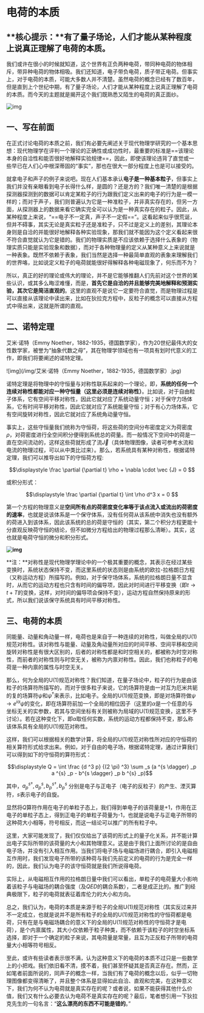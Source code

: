 # 电荷的本质

## **核心提示：**有了量子场论，人们才能从某种程度上说真正理解了电荷的本质。

我们或许在很小的时候就知道，这个世界有正负两种电荷，带同种电荷的物体相斥，带异种电荷的物体相吸。我们还知道，电子带负电荷，质子带正电荷。但事实上，对于电荷的本质，可能大多数人并不清楚。虽然电荷的概念已经有了数百年，但是直到上个世纪中期，有了量子场论，人们才能从某种程度上说真正理解了电荷的本质。而今天的主题就是揭开这个我们既熟悉又陌生的电荷的真正面纱。

![img](/img/三代费米子.jpg)

## 一、写在前面

在正式讨论电荷的本质之前，我们有必要先阐述关于现代物理学研究的一个基本思想：现代物理学在评判一个理论的正确性或成功性时，最重要的标准是==该理论本身的自洽性和能否很好地解释实验规律==，因此，即使该理论违背了直觉或一些早已在人们心中根深蒂固的“事实”，那也在很大一部分程度上也是可以接受的。

就拿电子和声子的例子来说吧。现在人们基本承认**电子是一种基本粒子**，但事实上我们并没有亲眼看到电子长得什么样，是圆的？还是方的？我们唯一清楚的是根据探测器探测到的数据可以肯定某粒子的行为跟我们定义出来的电子的行为是一模一样的；而对于声子，我们则普遍认为它是一种准粒子，并非真实存在的，但另一方面，从探测器上的数据来看它确实完全可以认为是一种真实存在的粒子。因此，从某种程度上来说，“==电子不一定真，声子不一定假==”。这看起来似乎很荒诞，但并不碍事，其实无论是真实粒子还是准粒子，只不过是定义上的差别，其理论本身则是自洽的并能很好地解释各种实验现象，那我们就不能因为这个定义看起来很不符合直觉就认为它是错的。我们的物理实质是不应该依赖于选择什么表象的（物理实质只能是实验现象和数据），而对于各种物理量的定义从某种意义上来说就是一种表象。既然不依赖于表象，我们当然是选择一种最简单直观的表象来理解我们的世界咯，比如说定义粒子的电荷就能很好得解释各种电磁现象了，何乐而不为？

所以，真正的好的理论或伟大的理论，并不是它能够推翻人们先前对这个世界的某些认识，或其多么晦涩难懂，而是，**首先它是自洽的并且能够完美地解释和预测实验，其次它是简洁直观的**。这里的直观不是说它一定要符合直觉，而是物理过程是可以直接从该理论中读出来，比如在狄拉克方程中，反粒子的概念可以直接从方程式中得出来，这就是所谓的直观。

## 二、诺特定理

艾米·诺特（Emmy Noether，1882-1935，德国数学家），作为20世纪最伟大的女性数学家，被誉为“抽象代数之母”，其在物理学领域也有一项具有划时代意义的工作，即我们将要阐述的诺特定理。

![img](/img/艾米·诺特（Emmy Noether，1882-1935，德国数学家）.jpg)

诺特定理是将物理中的守恒量与对称性联系起来的一个理论，即，**系统的任何一个连续对称性都能对应一种守恒量（这里必须是连续对称性）**。比如说，对于自由粒子体系，它有空间平移对称性，因此它就对应了系统动量守恒；对于保守力场体系，它有时间平移对称性，因此它就对应了系统能量守恒；对于有心力场体系，它有空间旋转对称性，因此它就对应了系统角动量守恒。

事实上，这些守恒量我们统称为守恒荷，将这些荷的空间分布密度定义为荷密度$\rho$，对荷密度进行全空间积分便得到系统总的荷量。而一般情况下空间中的荷是一直在空间流动的，这样这些荷就形成了流$\vec{J}$（具体物理图像，读者可参考水流和电流的物理过程，可以从中类比过来）。那么，若系统具有某种对称性，根据诺特定理，我们可以推导出如下的守恒荷方程:

$$\displaystyle \frac \partial {\partial t} \rho + \nabla \cdot \vec {J} = 0 $$

或积分形式：

$$\displaystyle \frac \partial {\partial t} \int \rho d^3 x = 0 $$

第一个方程的物理意义是**空间所有点的荷密度变化率等于该点流入或流出的荷密度的速率**，也就是说该体系是一个保守体系，没有任何荷从该系统中消失也没有额外的荷进入到该体系，因此该系统的总的荷是守恒的（其实，第二个积分方程更能十分直观反映荷守恒的结论，但不如微分方程给出的物理过程那么清晰）。其实，这也就是电荷守恒的微分和积分形式。

**![img](/img/诺特定理-电荷守恒.jpg)**

**注：**对称性是现代物理学理论中的一个极其重要的概念，其表示在经过某些变换时，系统状态保持不变，而这里系统的状态则是由系统的欧拉-拉格朗日方程（又称运动方程）所描写的。例如，对于保守场体系，系统的拉格朗日量不显含时，从而它的运动方程也只含有时间的偏导项，因此对时间进行平移变换（即$t \to t+T$的变换，这样，对时间的偏导项会保持不变），运动方程自然保持原来的形式，所以我们说该保守系统具有时间平移对称性。

## 三、电荷的本质

同能量、动量和角动量一样，电荷也是来自于一种连续的对称性，叫做全局的U(1)规范对称性。该对称性与能量、动量及角动量所对应的时间平移、空间平移和空间旋转对称性是有很大区别的，后者的对称性都是和时空相关的，都被称为时空对称性，而前者的对称性则与时空无关，被称为内禀对称性。因此，我们也称粒子的电荷是一种内禀的属性与时空无关。

那么，何为全局的U(1)规范对称性？我们知道，在量子场论中，粒子的行为是由该粒子的场算符所描写的，而对于很多粒子来说，它的场算符是由一对互为厄米共轭的复的场算符$\psi$和$\psi^\dagger$来表示，比如电子。全局的U(1)规范变换，即是对场算符做$\psi \rightarrow e ^ {i \alpha} \psi$的变化，即在场算符前加一个全局的相位因子（这里的$\alpha$是一个任意的与坐标无关的实参数，若其与空间坐标有关则被称为局域的U(1)规范变换，这里不予讨论）。若在这种变化下，即$\alpha$取任何实数，系统的运动方程都保持不变，那么称该体系具有全局的U(1)规范对称性。

这样，我们可以根据相关的数学计算，将全局的U(1)规范对称性所对应的守恒荷的相关算符形式给求出来。例如，对于自由的电子场，根据诺特定理，通过计算我们可以得到如下的守恒荷的算符形式：

$$\displaystyle Q = \int \frac {d ^3 p} {(2 \pi) ^3} \sum _s (a ^{s \dagger} _p a ^{s} _p - b^{s \dagger} _p b ^{s} _p)$$

其中，$a^{s \dagger}_p, a^{s}_p ,b^{s \dagger}_p, b^{s}_p$ 分别是电子与正电子（电子的反粒子）的产生、湮灭算符，$s$表示电子的自旋。

显然将$Q$算符作用在电子的单粒子态上，我们得到单电子的该荷量是+1，作用在正电子的单粒子态上，得到正电子的单粒子荷量为-1，也就是说电子与正电子所带的这种荷大小相等，符号相反，而这一结论可以推广的所有粒子中。

这里，大家可能发现了，我们仅仅给出了该荷的形式上的量子化关系，并不能计算出电子实际所带的该荷量的大小和其物理意义。这是由于我们上面所讨论的是自由电子场，并没有引入相互作用。当我们将电子场与电磁场进行耦合，即引入电磁相互作用时，我们发现电子所带的该种荷与我们先前定义的电荷的行为是完全一样的，因此，我们认为电子的该守恒荷就是我们所说得电荷。

实际上，从电磁相互作用的拉格朗日量中我们可以看出，单粒子的电荷量大小影响着该粒子与电磁场的耦合强度（及$QED$的耦合系数），二者是成正比的。推广到经典极限下，粒子的电荷就表征着库伦力的大小和方向。

总之，我们认为，电荷的本质是来源于粒子的全局U(1)规范对称性（其实反过来并不一定成立，也就是说并不是所有粒子的全局的U(1)规范对称性的守恒荷都是电荷，只有在是与电磁场耦合的意义下的全局的U(1)规范对称性的守恒荷才是电荷），是个内禀属性，其大小仅依赖于粒子种类，而不依赖于该粒子的时空坐标系选择，即对于一个确定的粒子来说，其电荷量是常量，且互为正反粒子所带的电荷量大小相等符号相反。

至此，或许有些读者表示很不满，认为这种意义下的电荷的本质不过只是一些数学上的小把戏。我们依旧看不清，摸不着，我们甚至怀疑其是否真正存在。然而，正如笔者前面所说的，同声子的概念一样，当我们有了电荷的概念以后，似乎一切物理图像都变得清晰了，并且整个体系是显得如此自洽、直观和完美，在这种意义下，我们为何不认为电荷就是真实存在的呢？或者说，如果不能获得其他什么价值，我们又有什么必要去认为电荷不是真实存在的呢？最后，笔者想引用一下狄拉克先生的一句名言：“**这么漂亮的东西不可能是错的**。”